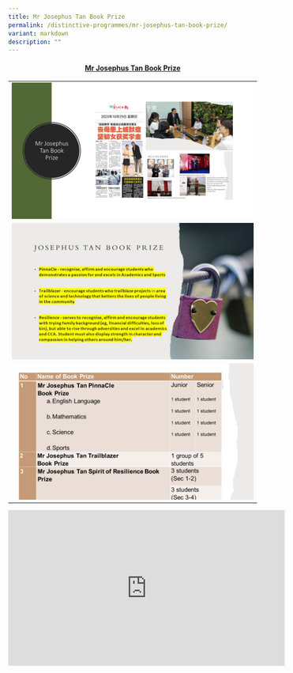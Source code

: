```yaml
---
title: Mr Josephus Tan Book Prize
permalink: /distinctive-programmes/mr-josephus-tan-book-prize/
variant: markdown
description: ""
---
```

<h4 style="text-align: center;"><strong><u>Mr Josephus Tan Book Prize</u></strong></h4>
<table style="border-collapse: collapse; width: 100%;" border="0">
<tbody>
<tr>
<td style="width: 50%; text-align: center;"><img style="width: 100%;" src="/images/josephus 1.JPG"><strong></strong></td>
</tr>
<tr>
<td style="width: 50%; text-align: center;"><img style="width: 100%;" src="/images/josephus 2.JPG"><strong></strong></td>
</tr>
<tr>
<td style="width: 50%; text-align: center;"><img style="width: 100%;" src="/images/josephus 3.JPG"><strong></strong></td>
</tr>
</tbody>
</table>
<iframe allowfullscreen="" allow="accelerometer; autoplay; clipboard-write; encrypted-media; gyroscope; picture-in-picture; web-share" frameborder="0" title="YouTube video player" src="https://www.youtube.com/embed/2a3G_gHxSs0?si=7sbSwZEELQTKdHiF" height="315" width="560"></iframe>
